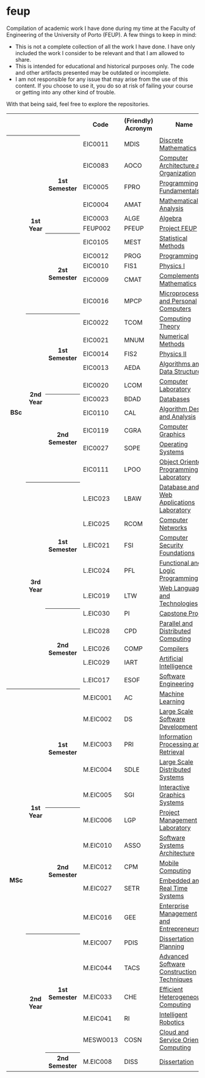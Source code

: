 # feup

Compilation of academic work I have done during my time at the Faculty of Engineering of the University of Porto (FEUP). A few things to keep in mind:

- This is not a complete collection of all the work I have done. I have only included the work I consider to be relevant and that I am allowed to share.
- This is intended for educational and historical purposes only. The code and other artifacts presented may be outdated or incomplete.
- I am not responsible for any issue that may arise from the use of this content. If you choose to use it, you do so at risk of failing your course or getting into any other kind of trouble.

With that being said, feel free to explore the repositories.

<table>
    <tr>
        <td rowspan="2" colspan="3"></td>
        <th rowspan="2">Code</th>
        <th rowspan="2">(Friendly) Acronym</th>
        <th rowspan="2">Name</th>
        <th style="text-align:center;" colspan="3">Resources</th>
    </tr>
    <tr>
        <th>Projects</th>
        <th>Labs</th>
        <th>Notes</th>
    </tr>
    <tr>
        <th rowspan="31">BSc</th>
        <th rowspan="11">1st Year</th>
        <th rowspan="6">1st Semester</th>
        <td>EIC0011</td>
        <td>MDIS</td>
        <td><a href="https://sigarra.up.pt/feup/en/ucurr_geral.ficha_uc_view?pv_ocorrencia_id=436426">Discrete Mathematics</a></td>
        <td></td>
        <td></td>
        <td></td>
    </tr>
    <tr>
        <td>EIC0083</td>
        <td>AOCO</td>
        <td><a href="https://sigarra.up.pt/feup/en/ucurr_geral.ficha_uc_view?pv_ocorrencia_id=436427">Computer Architecture and Organization</a></td>
        <td></td>
        <td></td>
        <td></td>
    </tr>
    <tr>
        <td>EIC0005</td>
        <td>FPRO</td>
        <td><a href="https://sigarra.up.pt/feup/en/ucurr_geral.ficha_uc_view?pv_ocorrencia_id=436425">Programming Fundamentals</a></td>
        <td></td>
        <td></td>
        <td></td>
    </tr>
    <tr>
        <td>EIC0004</td>
        <td>AMAT</td>
        <td><a href="https://sigarra.up.pt/feup/en/ucurr_geral.ficha_uc_view?pv_ocorrencia_id=436424">Mathematical Analysis</a></td>
        <td></td>
        <td></td>
        <td></td>
    </tr>
    <tr>
        <td>EIC0003</td>
        <td>ALGE</td>
        <td><a href="https://sigarra.up.pt/feup/en/ucurr_geral.ficha_uc_view?pv_ocorrencia_id=436423">Algebra</a></td>
        <td></td>
        <td></td>
        <td></td>
    </tr>
    <tr>
        <td>FEUP002</td>
        <td>PFEUP</td>
        <td><a href="https://sigarra.up.pt/feup/en/ucurr_geral.ficha_uc_view?pv_ocorrencia_id=438941">Project FEUP</a></td>
        <td></td>
        <td></td>
        <td></td>
    </tr>
    <tr>
        <th rowspan="5">2st Semester</th>
        <td>EIC0105</td>
        <td>MEST</td>
        <td><a href="https://sigarra.up.pt/feup/en/ucurr_geral.ficha_uc_view?pv_ocorrencia_id=436432">Statistical Methods</a></td>
        <td></td>
        <td></td>
        <td></td>
    </tr>
    <tr>
        <td>EIC0012</td>
        <td>PROG</td>
        <td><a href="https://sigarra.up.pt/feup/en/ucurr_geral.ficha_uc_view?pv_ocorrencia_id=436430">Programming</a></td>
        <td><a href="https://github.com/bdmendes/feup-prog-oware">✅</a><a href="https://github.com/Sirze01/feup-prog-scrabble-junior">✅</a></td>
        <td></td>
        <td><a href="https://github.com/bdmendes/feup-prog-exam-cheat-sheet">✅</a></td>
    </tr>
    <tr>
        <td>EIC0010</td>
        <td>FIS1</td>
        <td><a href="https://sigarra.up.pt/feup/en/ucurr_geral.ficha_uc_view?pv_ocorrencia_id=436429">Physics I</a></td>
        <td></td>
        <td></td>
        <td></td>
    </tr>
    <tr>
        <td>EIC0009</td>
        <td>CMAT</td>
        <td><a href="https://sigarra.up.pt/feup/en/ucurr_geral.ficha_uc_view?pv_ocorrencia_id=436428">Complements of Mathematics</a></td>
        <td></td>
        <td></td>
        <td></td>
    </tr>
    <tr>
        <td>EIC0016</td>
        <td>MPCP</td>
        <td><a href="https://sigarra.up.pt/feup/en/ucurr_geral.ficha_uc_view?pv_ocorrencia_id=436431">Microprocessors and Personal Computers</a></td>
        <td></td>
        <td></td>
        <td></td>
    </tr>
    <tr>
        <th rowspan="10">2nd Year</th>
        <th rowspan="5">1st Semester</th>
        <td>EIC0022</td>
        <td>TCOM</td>
        <td><a href="https://sigarra.up.pt/feup/en/ucurr_geral.ficha_uc_view?pv_ocorrencia_id=459475">Computing Theory</a></td>
        <td></td>
        <td></td>
        <td></td>
    </tr>
    <tr>
        <td>EIC0021</td>
        <td>MNUM</td>
        <td><a href="https://sigarra.up.pt/feup/en/ucurr_geral.ficha_uc_view?pv_ocorrencia_id=459474">Numerical Methods</a></td>
        <td></td>
        <td></td>
        <td></td>
    </tr>
    <tr>
        <td>EIC0014</td>
        <td>FIS2</td>
        <td><a href="https://sigarra.up.pt/feup/en/ucurr_geral.ficha_uc_view?pv_ocorrencia_id=459472">Physics II</a></td>
        <td></td>
        <td></td>
        <td></td>
    </tr>
    <tr>
        <td>EIC0013</td>
        <td>AEDA</td>
        <td><a href="https://sigarra.up.pt/feup/en/ucurr_geral.ficha_uc_view?pv_ocorrencia_id=459471">Algorithms and Data Structures</a></td>
        <td><a href="https://github.com/bdmendes/feup-aeda-bakery">✅</a></td>
        <td></td>
        <td></td>
    </tr>
    <tr>
        <td>EIC0020</td>
        <td>LCOM</td>
        <td><a href="https://sigarra.up.pt/feup/en/ucurr_geral.ficha_uc_view?pv_ocorrencia_id=459473">Computer Laboratory</a></td>
        <td><a href="https://github.com/bdmendes/feup-lcom">✅</a></td>
        <td></td>
        <td></td>
    </tr>
    <tr>
        <th rowspan="5">2nd Semester</th>
        <td>EIC0023</td>
        <td>BDAD</td>
        <td><a href="https://sigarra.up.pt/feup/en/ucurr_geral.ficha_uc_view?pv_ocorrencia_id=459477">Databases</a></td>
        <td></td>
        <td></td>
        <td></td>
    </tr>
    <tr>
        <td>EIC0110</td>
        <td>CAL</td>
        <td><a href="https://sigarra.up.pt/feup/en/ucurr_geral.ficha_uc_view?pv_ocorrencia_id=459479">Algorithm Design and Analysis</a></td>
        <td><a href="https://github.com/bdmendes/feup-cal-parking">✅</a></td>
        <td><a href="https://github.com/bdmendes/feup-cal">✅</a></td>
        <td></td>
    </tr>
    <tr>
        <td>EIC0119</td>
        <td>CGRA</td>
        <td><a href="https://sigarra.up.pt/feup/en/ucurr_geral.ficha_uc_view?pv_ocorrencia_id=459476">Computer Graphics</a></td>
        <td><a href="https://github.com/bdmendes/feup-cgra-undersea">✅</a></td>
        <td></td>
        <td></td>
    </tr>
    <tr>
        <td>EIC0027</td>
        <td>SOPE</td>
        <td><a href="https://sigarra.up.pt/feup/en/ucurr_geral.ficha_uc_view?pv_ocorrencia_id=459478">Operating Systems</a></td>
        <td><a href="https://github.com/bdmendes/feup-sope-xmod">✅</a><a href="https://github.com/bdmendes/feup-sope-server-client">✅</a></td>
        <td></td>
        <td></td>
    </tr>
    <tr>
        <td>EIC0111</td>
        <td>LPOO</td>
        <td><a href="https://sigarra.up.pt/feup/en/ucurr_geral.ficha_uc_view?pv_ocorrencia_id=459480">Object Oriented Programming Laboratory</a></td>
        <td><a href="https://github.com/fernandorego/feup-lpoo-pacman">✅</a></td>
        <td></td>
        <td></td>
    </tr>
    <tr>
        <th rowspan="10">3rd Year</th>
        <th rowspan="5">1st Semester</th>
        <td>L.EIC023</td>
        <td>LBAW</td>
        <td><a href="https://sigarra.up.pt/feup/en/ucurr_geral.ficha_uc_view?pv_ocorrencia_id=484433">Database and Web Applications Laboratory</a></td>
        <td><a href="https://github.com/bdmendes/feup-lbaw-bright-events">✅</a></td>
        <td></td>
        <td></td>
    </tr>
    <tr>
        <td>L.EIC025</td>
        <td>RCOM</td>
        <td><a href="https://sigarra.up.pt/feup/en/ucurr_geral.ficha_uc_view?pv_ocorrencia_id=484435">Computer Networks</a></td>
        <td><a href="https://github.com/Sirze01/feup-rc-data-link">✅</a><a href="https://github.com/bdmendes/feup-rc-ftp">✅</a></td>
        <td></td>
        <td></td>
    </tr>
    <tr>
        <td>L.EIC021</td>
        <td>FSI</td>
        <td><a href="https://sigarra.up.pt/feup/en/ucurr_geral.ficha_uc_view?pv_ocorrencia_id=484431">Computer Security Foundations</a></td>
        <td></td>
        <td></td>
        <td></td>
    </tr>
    <tr>
        <td>L.EIC024</td>
        <td>PFL</td>
        <td><a href="https://sigarra.up.pt/feup/en/ucurr_geral.ficha_uc_view?pv_ocorrencia_id=484434">Functional and Logic Programming</a></td>
        <td><a href="https://github.com/bdmendes/feup-pfl-jeson-mor">✅</a></td>
        <td></td>
        <td></td>
    </tr>
    <tr>
        <td>L.EIC019</td>
        <td>LTW</td>
        <td><a href="https://sigarra.up.pt/feup/en/ucurr_geral.ficha_uc_view?pv_ocorrencia_id=484427">Web Languages and Technologies</a></td>
        <td><a href="https://github.com/bdmendes/feup-ltw-mancala">✅</a></td>
        <td></td>
        <td></td>
    </tr>
    <tr>
        <th rowspan="5">2nd Semester</th>
        <td>L.EIC030</td>
        <td>PI</td>
        <td><a href="https://sigarra.up.pt/feup/en/ucurr_geral.ficha_uc_view?pv_ocorrencia_id=484443">Capstone Project</a></td>
        <td><a href="https://github.com/dtpreda/feup-pi-embedded-mouse">✅</a></td>
        <td></td>
        <td></td>
    </tr>
    <tr>
        <td>L.EIC028</td>
        <td>CPD</td>
        <td><a href="https://sigarra.up.pt/feup/en/ucurr_geral.ficha_uc_view?pv_ocorrencia_id=484381">Parallel and Distributed Computing</a></td>
        <td><a href="https://github.com/bdmendes/feup-cpd-distributed-key-value-store">✅</a></td>
        <td></td>
        <td></td>
    </tr>
    <tr>
        <td>L.EIC026</td>
        <td>COMP</td>
        <td><a href="https://sigarra.up.pt/feup/en/ucurr_geral.ficha_uc_view?pv_ocorrencia_id=484379">Compilers</a></td>
        <td><a href="https://github.com/fernandorego/feup-comp">✅</a></td>
        <td></td>
        <td><a href="https://github.com/bdmendes/feup-comp-cheat-sheet">✅</a></td>
    </tr>
    <tr>
        <td>L.EIC029</td>
        <td>IART</td>
        <td><a href="https://sigarra.up.pt/feup/en/ucurr_geral.ficha_uc_view?pv_ocorrencia_id=484442">Artificial Intelligence</a></td>
        <td><a href="https://github.com/fernandorego/feup-iart-traffic-signaling">✅</a><a href="https://github.com/dtpreda/feup-iart-emotion-detector">✅</a></td>
        <td></td>
        <td></td>
    </tr>
    <tr>
        <td>L.EIC017</td>
        <td>ESOF</td>
        <td><a href="https://sigarra.up.pt/feup/en/ucurr_geral.ficha_uc_view?pv_ocorrencia_id=484425">Software Engineering</a></td>
        <td></td>
        <td></td>
        <td></td>
    </tr>
    <tr>
        <th rowspan="16">MSc</th>
        <th rowspan="10">1st Year</th>
        <th rowspan="5">1st Semester</th>
        <td>M.EIC001</td>
        <td>AC</td>
        <td><a href="https://sigarra.up.pt/feup/en/ucurr_geral.ficha_uc_view?pv_ocorrencia_id=501931">Machine Learning</a></td>
        <td><a href="https://github.com/bdmendes/feup-ac-banking">✅</a></td>
        <td></td>
        <td></td>
    </tr>
    <tr>
        <td>M.EIC002</td>
        <td>DS</td>
        <td><a href="https://sigarra.up.pt/feup/en/ucurr_geral.ficha_uc_view?pv_ocorrencia_id=501932">Large Scale Software Development</a></td>
        <td></td>
        <td></td>
        <td></td>
    </tr>
    <tr>
        <td>M.EIC003</td>
        <td>PRI</td>
        <td><a href="https://sigarra.up.pt/feup/en/ucurr_geral.ficha_uc_view?pv_ocorrencia_id=501933">Information Processing and Retrieval</a></td>
        <td><a href="https://github.com/bdmendes/feup-pri-game-search">✅</a></td>
        <td></td>
        <td></td>
    </tr>
    <tr>
        <td>M.EIC004</td>
        <td>SDLE</td>
        <td><a href="https://sigarra.up.pt/feup/en/ucurr_geral.ficha_uc_view?pv_ocorrencia_id=501934">Large Scale Distributed Systems</a></td>
        <td><a href="https://github.com/dtpreda/feup-sdle-pubsub">✅</a></td>
        <td></td>
        <td></td>
    </tr>
    <tr>
        <td>M.EIC005</td>
        <td>SGI</td>
        <td><a href="https://sigarra.up.pt/feup/en/ucurr_geral.ficha_uc_view?pv_ocorrencia_id=501935">Interactive Graphics Systems</a></td>
        <td><a href="https://github.com/bdmendes/feup-sgi-checkers">✅</a></td>
        <td></td>
        <td></td>
    </tr>
    <tr>
        <th rowspan="5">2nd Semester</th>
        <td>M.EIC006</td>
        <td>LGP</td>
        <td><a href="https://sigarra.up.pt/feup/en/ucurr_geral.ficha_uc_view?pv_ocorrencia_id=501936">Project Management Laboratory</a></td>
        <td></td>
        <td></td>
        <td></td>
    </tr>
    <tr>
        <td>M.EIC010</td>
        <td>ASSO</td>
        <td><a href="https://sigarra.up.pt/feup/en/ucurr_geral.ficha_uc_view?pv_ocorrencia_id=501938">Software Systems Architecture</a></td>
        <td></td>
        <td></td>
        <td></td>
    </tr>
    <tr>
        <td>M.EIC012</td>
        <td>CPM</td>
        <td><a href="https://sigarra.up.pt/feup/en/ucurr_geral.ficha_uc_view?pv_ocorrencia_id=501940">Mobile Computing</a></td>
        <td><a href="https://github.com/bdmendes/feup-cpm-touristic-wallet">✅</a></td>
        <td><a href="https://github.com/bdmendes/feup-cpm">✅</a></td>
        <td></td>
    </tr>
    <tr>
        <td>M.EIC027</td>
        <td>SETR</td>
        <td><a href="https://sigarra.up.pt/feup/en/ucurr_geral.ficha_uc_view?pv_ocorrencia_id=501954">Embedded and Real Time Systems</a></td>
        <td></td>
        <td></td>
        <td></td>
    </tr>
    <tr>
        <td>M.EIC016</td>
        <td>GEE</td>
        <td><a href="https://sigarra.up.pt/feup/en/ucurr_geral.ficha_uc_view?pv_ocorrencia_id=501944">Enterprise Management and Entrepreneurship</a></td>
        <td></td>
        <td></td>
        <td></td>
    </tr>
    <tr>
        <th rowspan="6">2nd Year</th>
        <th rowspan="5">1st Semester</th>
        <td>M.EIC007</td>
        <td>PDIS</td>
        <td><a href="https://sigarra.up.pt/feup/en/ucurr_geral.ficha_uc_view?pv_ocorrencia_id=518832">Dissertation Planning</a></td>
        <td></td>
        <td></td>
        <td></td>
    </tr>
    <tr>
        <td>M.EIC044</td>
        <td>TACS</td>
        <td><a href="https://sigarra.up.pt/feup/en/ucurr_geral.ficha_uc_view?pv_ocorrencia_id=518844">Advanced Software Construction Techniques</a></td>
        <td><a href="https://github.com/Sirze01/feup-tacs-devOps">✅</a></td>
        <td></td>
        <td></td>
    </tr>
    <tr>
        <td>M.EIC033</td>
        <td>CHE</td>
        <td><a href="https://sigarra.up.pt/feup/en/ucurr_geral.ficha_uc_view?pv_ocorrencia_id=518835">Efficient Heterogeneous Computing</a></td>
        <td><a href="https://github.com/bdmendes/feup-che-knn-optimization">✅</a></td>
        <td></td>
        <td></td>
    </tr>
    <tr>
        <td>M.EIC041</td>
        <td>RI</td>
        <td><a href="https://sigarra.up.pt/feup/en/ucurr_geral.ficha_uc_view?pv_ocorrencia_id=518841">Intelligent Robotics</a></td>
        <td><a href="https://github.com/marhcouto/diff-reactive-bot">✅</a><a href="https://github.com/bdmendes/feup-ri-city-slam/">✅</a></td>
        <td></td>
        <td></td>
    </tr>
    <tr>
        <td>MESW0013</td>
        <td>COSN</td>
        <td><a href="https://sigarra.up.pt/feup/en/ucurr_geral.ficha_uc_view?pv_ocorrencia_id=518498">Cloud and Service Oriented Computing</a></td>
        <td><a href="https://github.com/bdmendes/feup-cosn-web-market">✅</a></td>
        <td></td>
        <td></td>
    </tr>
    <tr>
        <th rowspan="1">2nd Semester</th>
        <td>M.EIC008</td>
        <td>DISS</td>
        <td><a href="https://sigarra.up.pt/feup/en/ucurr_geral.ficha_uc_view?pv_ocorrencia_id=518848">Dissertation</a></td>
        <td></td>
        <td></td>
        <td></td>
    </tr>
</table>
